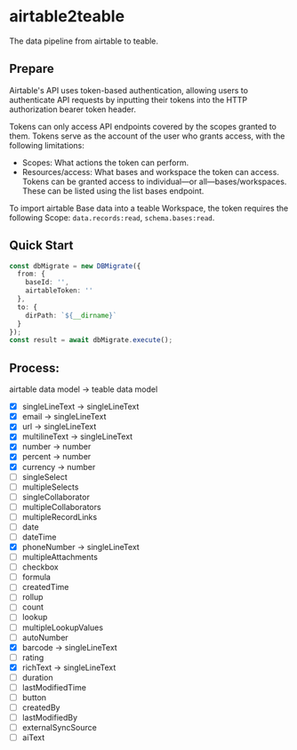 # airtable2teable

The data pipeline from airtable to teable.

## Prepare

Airtable's API uses token-based authentication, allowing users to authenticate API requests by inputting their tokens
into the HTTP authorization bearer token header.

Tokens can only access API endpoints covered by the scopes granted to them. Tokens serve as the account of the user who
grants access, with the following limitations:

- Scopes: What actions the token can perform.
- Resources/access: What bases and workspace the token can access. Tokens can be granted access to individual—or
  all—bases/workspaces. These can be listed using the list bases endpoint.

To import airtable Base data into a teable Workspace, the token requires the following
Scope: `data.records:read`, `schema.bases:read`.

## Quick Start

```typescript
const dbMigrate = new DBMigrate({
  from: {
    baseId: '',
    airtableToken: ''
  },
  to: {
    dirPath: `${__dirname}`
  }
});
const result = await dbMigrate.execute();
```

## Process:

airtable data model -> teable data model

- [x] singleLineText -> singleLineText
- [x] email -> singleLineText
- [x] url -> singleLineText
- [x] multilineText -> singleLineText
- [x] number -> number
- [x] percent -> number
- [x] currency -> number
- [ ] singleSelect
- [ ] multipleSelects
- [ ] singleCollaborator
- [ ] multipleCollaborators
- [ ] multipleRecordLinks
- [ ] date
- [ ] dateTime
- [x] phoneNumber -> singleLineText
- [ ] multipleAttachments
- [ ] checkbox
- [ ] formula
- [ ] createdTime
- [ ] rollup
- [ ] count
- [ ] lookup
- [ ] multipleLookupValues
- [ ] autoNumber
- [x] barcode -> singleLineText
- [ ] rating
- [x] richText -> singleLineText
- [ ] duration
- [ ] lastModifiedTime
- [ ] button
- [ ] createdBy
- [ ] lastModifiedBy
- [ ] externalSyncSource
- [ ] aiText
